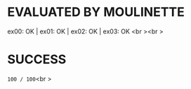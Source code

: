 # EVALUATED BY MOULINETTE
ex00: OK | ex01: OK | ex02: OK | ex03: OK
<br \><br \>

# SUCCESS
`100 / 100`<br \>